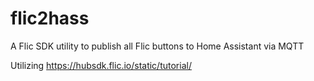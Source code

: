 # flic2hass
A Flic SDK utility to publish all Flic buttons to Home Assistant via MQTT

Utilizing https://hubsdk.flic.io/static/tutorial/
